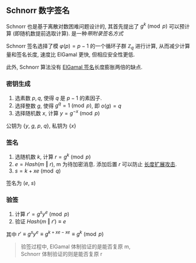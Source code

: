 ## Schnorr 数字签名

Schnorr 也是基于离散对数困难问题设计的, 其首先提出了 $g^{k}\pmod p$ 可以预计算 (即随机数提前选取计算). 是一种*带附录签名方式*

Schnorr 签名选择了模 $\varphi(p)=p-1$ 的一个循环子群 $\mathbb{Z}_{q}$ 进行计算, 从而减少计算量和签名长度, 速度比 ElGamal 更快, 但相应安全性更低. 

此外, Schnorr 算法没有 [ElGamal 签名](../ElGamal.md)长度膨胀两倍的缺点.

### 密钥生成

1. 选素数 $p, q$, 使得 $q$ 是 $p-1$ 的素因子.
2. 选择整数 $g$, 使得 $g^{q}=1\pmod p$, 即 $o(g)= q$
3. 选择随机数 $x$, 计算 $y=g^{-x}\pmod p$

公钥为 $\{y,\ g,\ p,\ q\}$, 私钥为 $\{x\}$

### 签名

1. 选随机数 $k$, 计算 $r=g^{k}\pmod p$
2. $e=Hash(m\ \Vert\ r)$, m 为待加密消息. 添加后置 $r$ 可以防止 [长度扩展攻击](Security/密码学/消息摘要/MD%20迭代结构/长度扩展攻击.md).
3. $s=k+xe\pmod q$

签名为 $(e,\ s)$

### 验签

1. 计算 $r'=g^{s}y^{e}\pmod p$
2. 验证 $Hash(m\ \Vert\ r')\equiv e$

其中 $r'\equiv g^{s}y^{e}\equiv g^{k+xe-xe}\equiv g^{k}\pmod p$

> 验签过程中, ElGamal 体制验证的是能否复原 m,  
> Schnorr 体制验证的则是能否复原 r
